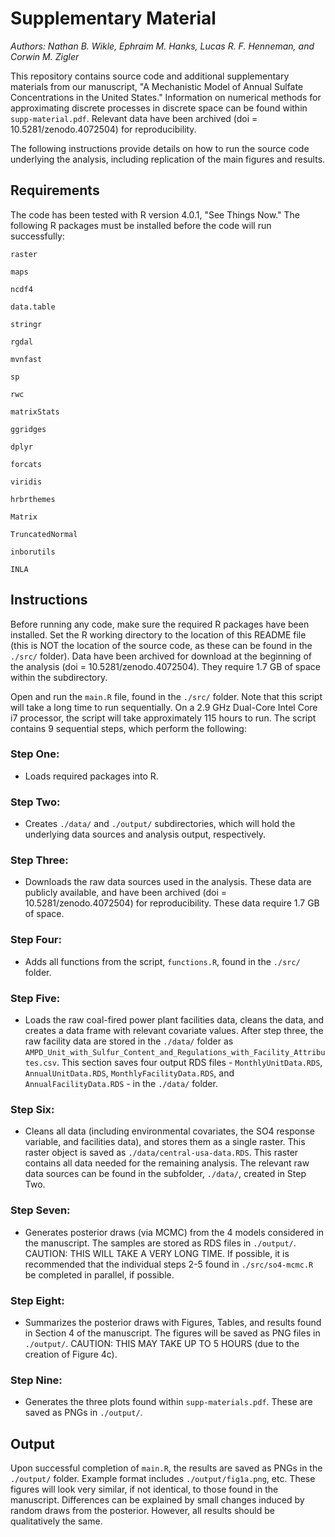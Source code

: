 # Supplementary Material

*Authors: Nathan B. Wikle, Ephraim M. Hanks, Lucas R. F. Henneman, and Corwin M. Zigler*

This repository contains source code and additional supplementary materials from our manuscript, "A Mechanistic Model of Annual Sulfate Concentrations in the United States." Information on numerical methods for approximating discrete processes in discrete space can be found within `supp-material.pdf`. Relevant data have been archived (doi = 10.5281/zenodo.4072504) for reproducibility.

The following instructions provide details on how to run the source code underlying the analysis, including replication of the main figures and results.

## Requirements

The code has been tested with R version 4.0.1, "See Things Now."  The following R packages must be installed before the code will run successfully:

`raster`

`maps`

`ncdf4`

`data.table`

`stringr`

`rgdal`

`mvnfast`

`sp`

`rwc`

`matrixStats`

`ggridges`

`dplyr`

`forcats`

`viridis`

`hrbrthemes`

`Matrix`

`TruncatedNormal`

`inborutils`

`INLA`


## Instructions

Before running any code, make sure the required R packages have been installed.  Set the R working directory to the location of this README file (this is NOT the location of the source code, as these can be found in the `./src/` folder). Data have been archived for download at the beginning of the analysis (doi = 10.5281/zenodo.4072504). They require 1.7 GB of space within the subdirectory.

Open and run the `main.R` file, found in the `./src/` folder.  Note that this script will take a long time to run sequentially. On a 2.9 GHz Dual-Core Intel Core i7 processor, the script will take approximately 115 hours to run.  The script contains 9 sequential steps, which perform the following:

### Step One: 

- Loads required packages into R.

### Step Two: 

- Creates `./data/` and `./output/` subdirectories, which will hold the underlying data sources and analysis output, respectively.

### Step Three:

- Downloads the raw data sources used in the analysis. These data are publicly available, and have been archived (doi = 10.5281/zenodo.4072504) for reproducibility. These data require 1.7 GB of space.

### Step Four: 

- Adds all functions from the script, `functions.R`, found in the `./src/` folder.

### Step Five: 

- Loads the raw coal-fired power plant facilities data, cleans the data, and creates a data frame with relevant covariate values. After step three, the raw facility data are stored in the `./data/` folder as `AMPD_Unit_with_Sulfur_Content_and_Regulations_with_Facility_Attributes.csv`. This section saves four output RDS files - `MonthlyUnitData.RDS`, `AnnualUnitData.RDS`, `MonthlyFacilityData.RDS`, and `AnnualFacilityData.RDS` - in the `./data/` folder. 

### Step Six: 

- Cleans all data (including environmental covariates, the SO4 response variable, and facilities data), and stores them as a single raster. This raster object is saved as `./data/central-usa-data.RDS`. This raster contains all data needed for the remaining analysis. The relevant raw data sources can be found in the subfolder, `./data/`, created in Step Two.

### Step Seven: 

- Generates posterior draws (via MCMC) from the 4 models considered in the manuscript. The samples are stored as RDS files in `./output/`. CAUTION: THIS WILL TAKE A VERY LONG TIME. If possible, it is recommended that the individual steps 2-5 found in `./src/so4-mcmc.R` be completed in parallel, if possible.

### Step Eight:  

- Summarizes the posterior draws with Figures, Tables, and results found in Section 4 of the manuscript. The figures will be saved as PNG files in `./output/`. CAUTION: THIS MAY TAKE UP TO 5 HOURS (due to the creation of Figure 4c).

### Step Nine:

- Generates the three plots found within `supp-materials.pdf`. These are saved as PNGs in `./output/`.


## Output

Upon successful completion of `main.R`, the results are saved as PNGs in the `./output/` folder. Example format includes `./output/fig1a.png`, etc. These figures will look very similar, if not identical, to those found in the manuscript. Differences can be explained by small changes induced by random draws from the posterior. However, all results should be qualitatively the same.




